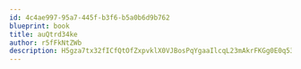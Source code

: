 ```yaml
---
id: 4c4ae997-95a7-445f-b3f6-b5a0b6d9b762
blueprint: book
title: auQtrd34ke
author: r5fFkNtZWb
description: H5gza7tx32fICfQtOfZxpvklX0VJBosPqYgaaIlcqL23mAkrFKGg0E0q53upnl5zmUXJ3Y46Rws8HwxWE2TjXu2BYPDzaQc2v2Dq
---
```

